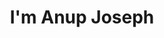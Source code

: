 ---
title : "I'm Anup Joseph"
# full screen navigation
first_name : "Anup"
last_name : "Joseph"
bg_image : "images/backgrounds/full-nav-bg-anup.jpg"
# animated text loop
occupations:
- "Machine Learning Engineer"
- "Data Visualization Designer"
- "Data Analyst"

# slider background image loop
slider_images:
- "https://source.unsplash.com/1600x900/?lakes"
- "https://source.unsplash.com/1600x900/?sky"
- "https://source.unsplash.com/1600x900/?sea"

# button
button:
  enable : true
  label : "HIRE ME"
  link : "#contact"


# custom style
custom_class: "" 
custom_attributes: "" 
custom_css: ""

---